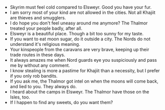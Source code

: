 - Skyrim must feel cold compared to Elsweyr. Good you have your fur.
- I am sorry most of your kind are not allowed in the cities. Not all Khajiit are thieves and smugglers.
- I do hope you don't feel uneasy around me anymore? The Thalmor treated your people badly, after all.
- Elsweyr is a beautiful place. Though a bit too sunny for my taste.
- If you want to eat moon sugar, do it outside a city. The Nords do not understand it's religious meaning.
- Your kinspeople from the caravans are very brave, keeping up their trade routes in these days.
- It always amazes me when Nord guards eye you suspiciously and pass me by without any comment.
- I know stealing is more a pastime for Khajiit than a necessity, but I prefer if you only rob bandits.
- If you ask me, the Thalmor got intel on when the moons will come back, and lied to you. They always do.
- I heard about the camps in Elsweyr. The Thalmor have those on the Isles, too.
- If I happen to find any sweets, do you want them?
